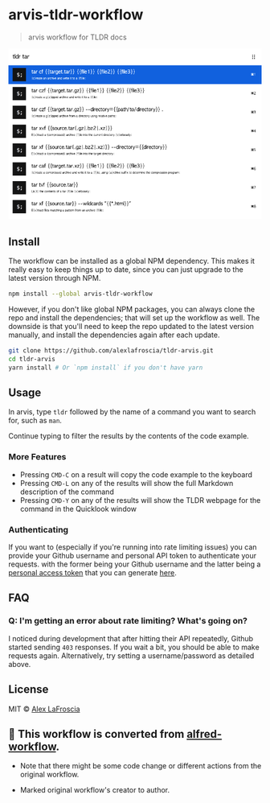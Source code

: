 # arvis-tldr-workflow

> arvis workflow for TLDR docs

![Screenshot](./docs/demo.png)

## Install

The workflow can be installed as a global NPM dependency. This makes it really easy to keep things up to date, since you can just upgrade to the latest version through NPM.

```bash
npm install --global arvis-tldr-workflow
```

However, if you don't like global NPM packages, you can always clone the repo and install the dependencies; that will set up the workflow as well. The downside is that you'll need to keep the repo updated to the latest version manually, and install the dependencies again after each update.

```bash
git clone https://github.com/alexlafroscia/tldr-arvis.git
cd tldr-arvis
yarn install # Or `npm install` if you don't have yarn
```

## Usage

In arvis, type `tldr` followed by the name of a command you want to search for, such as `man`.

Continue typing to filter the results by the contents of the code example.

### More Features

- Pressing `CMD-C` on a result will copy the code example to the keyboard
- Pressing `CMD-L` on any of the results will show the full Markdown description of the command
- Pressing `CMD-Y` on any of the results will show the TLDR webpage for the command in the Quicklook window

### Authenticating

If you want to (especially if you're running into rate limiting issues) you can provide your Github username and personal API token to authenticate your requests. with the former being your Github username and the latter being a [personal access token](https://github.com/blog/1509-personal-api-tokens) that you can generate [here](https://github.com/settings/tokens).

## FAQ

### Q: I'm getting an error about rate limiting? What's going on?

I noticed during development that after hitting their API repeatedly, Github started sending `403` responses. If you wait a bit, you should be able to make requests again. Alternatively, try setting a username/password as detailed above.

## License

MIT © [Alex LaFroscia](https://github.com/alexlafroscia)

## 🔗 This workflow is converted from [alfred-workflow](https://github.com/alexlafroscia/tldr-alfred).

* Note that there might be some code change or different actions from the original workflow.

* Marked original workflow's creator to author.
